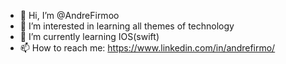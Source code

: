 - 👋 Hi, I’m @AndreFirmoo
- 👀 I’m interested in learning all themes of technology
- 🌱 I’m currently learning IOS(swift)
- 📫 How to reach me: https://www.linkedin.com/in/andrefirmo/
